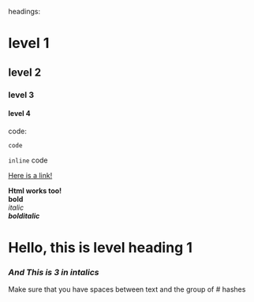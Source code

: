 headings:
# level 1
## level 2
### level 3
#### level 4
code:
```
code  
```  
`inline` code

[Here is a link!](https://ajsya.github.io)

<b>Html works too!</b>  
**bold**  
_italic_  
***bolditalic***

# Hello, this is level heading 1
### _And This is 3 in intalics_
Make sure that you have spaces between text and the group of # hashes
